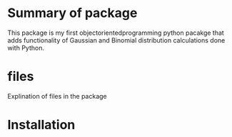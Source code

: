# Summary of package
This package is my first objectorientedprogramming python pacakge that adds functionality of Gaussian and Binomial distribution calculations done with Python.

# files

Explination of files in the package

# Installation